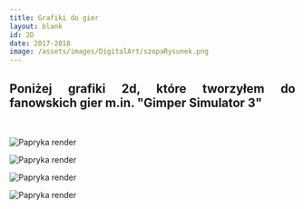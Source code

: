 ```yaml
---
title: Grafiki do gier
layout: blank
id: 2D
date: 2017-2018
image: /assets/images/DigitalArt/szopaRysunek.png
---
```


<div style="text-align: justify"> 
<h2> 
Poniżej grafiki 2d, które tworzyłem do fanowskich gier m.in. "Gimper Simulator 3"
</h2>
<br>
</div>

![Papryka render]({{site.url}}/assets/images/DigitalArt/szopaRysunek.png)

![Papryka render]({{site.url}}/assets/images/DigitalArt/pizzeriaRysunek.png)

![Papryka render]({{site.url}}/assets/images/DigitalArt/szpitalRysunek.png)

![Papryka render]({{site.url}}/assets/images/DigitalArt/ironman2.png)


